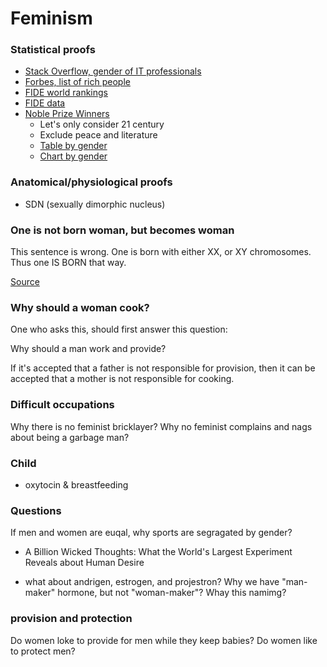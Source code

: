 # Feminism

### Statistical proofs

- [Stack Overflow, gender of IT professionals](https://insights.stackoverflow.com/survey/2021#section-demographics-gender)
- [Forbes, list of rich people](https://www.forbes.com/real-time-billionaires/)
- [FIDE world rankings](https://en.wikipedia.org/wiki/FIDE_world_rankings)
- [FIDE data](https://ratings.fide.com/rankings.phtml)
- [Noble Prize Winners](https://www.nobelprize.org/prizes/lists/all-nobel-prizes/)
  - Let's only consider 21 century
  - Exclude peace and literature
  - [Table by gender](https://stats.areppim.com/stats/stats_nobel_sexxcat.htm)
  - [Chart by gender](https://www.statista.com/chart/2805/nobel-prize-winners-by-gender/)

### Anatomical/physiological proofs

- SDN (sexually dimorphic nucleus)

### One is not born woman, but becomes woman

This sentence is wrong. One is born with either XX, or XY chromosomes. Thus one IS BORN that way.


[Source](https://en.wikipedia.org/wiki/The_Second_Sex)

### Why should a woman cook?

One who asks this, should first answer this question:   

Why should a man work and provide?

If it's accepted that a father is not responsible for provision, then it can be accepted that a mother is not responsible for cooking.

### Difficult occupations

Why there is no feminist bricklayer?
Why no feminist complains and nags about being a garbage man?

### Child

- oxytocin & breastfeeding

### Questions
If men and women are euqal, why sports are segragated by gender? 


- A Billion Wicked Thoughts: What the World's Largest Experiment Reveals about Human Desire

- what about andrigen, estrogen, and projestron? Why we have "man-maker" hormone, but not "woman-maker"? Whay this namimg?

### provision and protection
Do women loke to provide for men while they keep babies? Do women like to protect men?
